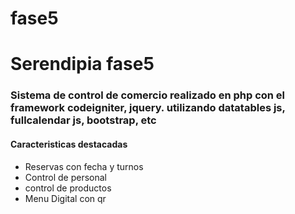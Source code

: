 # fase5
<h1>Serendipia fase5</h1>
<h3>Sistema de control de comercio realizado en php con el framework codeigniter, jquery. utilizando datatables js, fullcalendar js, bootstrap, etc </h3>
<h4>Caracteristicas destacadas</h4>
<ul>
<li>Reservas con fecha y turnos</li>
<li>Control de personal</li>
<li>control de productos</li>
<li>Menu Digital con qr</li>
</ul>